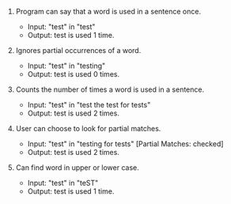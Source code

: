 1. Program can say that a word is used in a sentence once.
    - Input: "test" in "test"
    - Output: test is used 1 time.

2. Ignores partial occurrences of a word.
    - Input: "test" in "testing"
    - Output: test is used 0 times.

3. Counts the number of times a word is used in a sentence.
    - Input: "test" in "test the test for tests"
    - Output: test is used 2 times.

4. User can choose to look for partial matches.
    - Input: "test" in "testing for tests" [Partial Matches: checked]
    - Output: test is used 2 times.

5. Can find word in upper or lower case.
    - Input: "test" in "teST"
    - Output: test is used 1 time.
